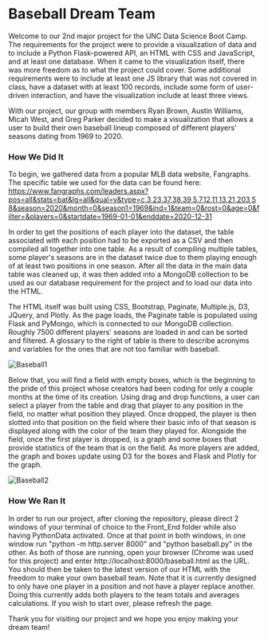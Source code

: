 # Baseball Dream Team

Welcome to our 2nd major project for the UNC Data Science Boot Camp. The requirements for the project were to provide a visualization of data and to include a Python Flask-powered API, an HTML with CSS and JavaScript, and at least one database. When it came to the visualization itself, there was more freedom as to what the project could cover. Some additional requirements were to include at least one JS library that was not covered in class, have a dataset with at least 100 records, include some form of user-driven interaction, and have the visualization include at least three views.

With our project, our group with members Ryan Brown, Austin Williams, Micah West, and Greg Parker decided to make a visualization that allows a user to build their own baseball lineup composed of different players' seasons dating from 1969 to 2020.

### How We Did It

To begin, we gathered data from a popular MLB data website, Fangraphs. The specific table we used for the data can be found here: 
https://www.fangraphs.com/leaders.aspx?pos=all&stats=bat&lg=all&qual=y&type=c,3,23,37,38,39,5,7,12,11,13,21,203,58&season=2020&month=0&season1=1969&ind=1&team=0&rost=0&age=0&filter=&players=0&startdate=1969-01-01&enddate=2020-12-31

In order to get the positions of each player into the dataset, the table associated with each position had to be exported as a CSV and then compiled all together into one table. As a result of compiling multiple tables, some player's seasons are in the dataset twice due to them playing enough of at least two positions in one season. After all the data in the main data table was cleaned up, it was then added into a MongoDB collection to be used as our database requirement for the project and to load our data into the HTML. 

The HTML itself was built using CSS, Bootstrap, Paginate, Multiple.js, D3, JQuery, and Plotly. As the page loads, the Paginate table is populated using Flask and PyMongo, which is connected to our MongoDB collection. Roughly 7500 different players' seasons are loaded in and can be sorted and filtered. A glossary to the right of table is there to describe acronyms and variables for the ones that are not too familiar with baseball. 

![Baseball1](https://user-images.githubusercontent.com/74078757/123756560-0b812980-d88b-11eb-9906-e5f2769a98ec.jpg)

Below that, you will find a field with empty boxes, which is the beginning to the pride of this project whose creators had been coding for only a couple months at the time of its creation. Using drag and drop functions, a user can select a player from the table and drag that player to any position in the field, no matter what position they played. Once dropped, the player is then slotted into that position on the field where their basic info of that season is displayed along with the color of the team they played for. Alongside the field, once the first player is dropped, is a graph and some boxes that provide statistics of the team that is on the field. As more players are added, the graph and boxes update using D3 for the boxes and Flask and Plotly for the graph.

![Baseball2](https://user-images.githubusercontent.com/74078757/123756720-353a5080-d88b-11eb-818f-607374f9c351.jpg)

### How We Ran It

In order to run our project, after cloning the repository, please direct 2 windows of your terminal of choice to the Front_End folder while also having PythonData activated. Once at that point in both windows, in one window run "python -m http.server 8000" and "python baseball.py" in the other. As both of those are running, open your browser (Chrome was used for this project) and enter http://localhost:8000/baseball.html as the URL. You should then be taken to the latest version of our HTML with the freedom to make your own baseball team. Note that it is currently designed to only have one player in a position and not have a player replace another. Doing this currently adds both players to the team totals and averages calculations. If you wish to start over, please refresh the page.

Thank you for visiting our project and we hope you enjoy making your dream team!
